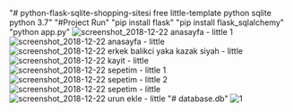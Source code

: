 "# python-flask-sqlite-shopping-sitesi
free little-template
python sqlite
python 3.7"
"#Project Run"
"pip install flask"
"pip install flask_sqlalchemy"
"python app.py"
![screenshot_2018-12-22 anasayfa - little 1](https://user-images.githubusercontent.com/25853989/50376560-7351bc00-061f-11e9-9339-3ee95a18fedc.png)
![screenshot_2018-12-22 anasayfa - little](https://user-images.githubusercontent.com/25853989/50376561-7351bc00-061f-11e9-8ad6-b473332d681c.png)
![screenshot_2018-12-22 erkek balikci yaka kazak siyah - little](https://user-images.githubusercontent.com/25853989/50376562-7351bc00-061f-11e9-8146-02c0aadc74fe.png)
![screenshot_2018-12-22 kayit - little](https://user-images.githubusercontent.com/25853989/50376563-73ea5280-061f-11e9-910b-8eaa9aafcbf8.png)
![screenshot_2018-12-22 sepetim - little 1](https://user-images.githubusercontent.com/25853989/50376564-73ea5280-061f-11e9-93ec-01a97dd230f5.png)
![screenshot_2018-12-22 sepetim - little 2](https://user-images.githubusercontent.com/25853989/50376565-73ea5280-061f-11e9-8683-8ff3c41638b8.png)
![screenshot_2018-12-22 sepetim - little](https://user-images.githubusercontent.com/25853989/50376566-73ea5280-061f-11e9-9291-b963ec88d112.png)
![screenshot_2018-12-22 urun ekle - little](https://user-images.githubusercontent.com/25853989/50376567-7482e900-061f-11e9-9166-c153a203e515.png)
"# database.db"
![1](https://user-images.githubusercontent.com/25853989/50376648-0808e980-0621-11e9-956e-f8f8aef331f2.PNG)
